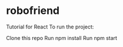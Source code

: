 # robofriend

Tutorial for React To run the project:

Clone this repo
Run npm install
Run npm start

